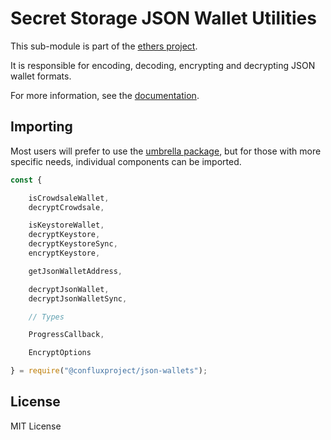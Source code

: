 Secret Storage JSON Wallet Utilities
====================================

This sub-module is part of the [ethers project](https://github.com/ethers-io/ethers.js).

It is responsible for encoding, decoding, encrypting and decrypting JSON wallet
formats.

For more information, see the [documentation](https://docs.ethers.io/v5/api/utils/).


Importing
---------

Most users will prefer to use the [umbrella package](https://www.npmjs.com/package/ethers),
but for those with more specific needs, individual components can be imported.

```javascript
const {

    isCrowdsaleWallet,
    decryptCrowdsale,

    isKeystoreWallet,
    decryptKeystore,
    decryptKeystoreSync,
    encryptKeystore,

    getJsonWalletAddress,

    decryptJsonWallet,
    decryptJsonWalletSync,

    // Types

    ProgressCallback,

    EncryptOptions

} = require("@confluxproject/json-wallets");
```


License
-------

MIT License
